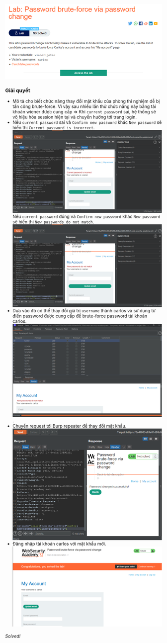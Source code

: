 ![](img/52.png)
### Giải quyết
- Mô tả cho biết chức năng thay đổi mật khẩu của phòng thí nghiệm dễ bị tấn công brute-force. Vì vậy sau nhiều lần thử chức năng này bằng tài khoản wiener được cung cấp => Khi `current password` sai, hệ thống sẽ vô hiệu hóa session hiện tại và chuyển hướng tới trang login.
- Nếu `current password` sai và `Confirm new password` khác `New password` sẽ hiển thị `Current password is incorrect`.
![](img/53.png)
Nếu `current password` đúng và `Confirm new password` khác `New password` sẽ hiển thị `New passwords do not match`.
![](img/54.png)
- Dựa vào đó có thể thay đổi giá trị `username` thành carlos và sử dụng từ điển password được cung cấp để brute-force password tài khoản carlos.
![](img/66.png).
- Chuyển request tới Burp repeater để thay đổi mật khẩu.
![](img/67.png)
- Đăng nhập tài khoản carlos với mật khẩu mới.
![](img/68.png)
###### Solved!

